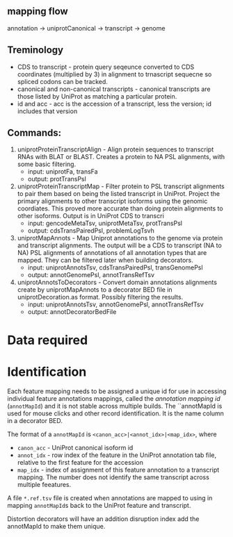 ## mapping flow

annotation -> uniprotCanonical -> transcript -> genome

## Treminology
- CDS to transcript - protein query seqeunce converted to CDS coordinates (multiplied by 3) in alignment to trnascript sequecne so spliced codons can be tracked.
- canonical and non-canonical transcripts - canonical transcripts are those listed by UniProt as matching a particular protein.
- id and acc - acc is the accession of a transcript, less the version; id includes that version

## Commands:

1. uniprotProteinTranscriptAlign - Align protein sequences to transcript RNAs with BLAT or BLAST. Creates a protein to NA PSL alignments, with some basic filtering.
   * input: uniprotFa, transFa
   * output: protTransPsl
1. uniprotProteinTranscriptMap - Filter protein to PSL transcript alignments to pair them based on being the listed transcript in UniProt.  Project the primary alignments to other transcript isoforms using the genomic coordiates.  This proved more accurate than doing protein alignments to other isoforms.  Output is in UniProt CDS to transcri
   * input: gencodeMetaTsv, uniprotMetaTsv, protTransPsl
   * output: cdsTransPairedPsl, problemLogTsvh
1. uniprotMapAnnots - Map Uniprot annotations to the genome via protein and transcript alignments.  The output will be a CDS to transcript (NA to NA) PSL alignments of annotations of all annotation types that are mapped.  They can be filtered later when building decorators.
   * input: uniprotAnnotsTsv, cdsTransPairedPsl, transGenomePsl
   * output: annotGenomePsl, annotTransRefTsv
1. uniprotAnnotsToDecorators - Convert domain annotations alignments create by uniprotMapAnnots to a decorator BED file in uniprotDecoration.as format.  Possibly filtering the results.
   * input: uniprotAnnotsTsv, annotGenomePsl, annotTransRefTsv
   * output: annotDecoratorBedFile

# Data required 


# Identification

Each feature mapping needs to be assigned a unique id for use in accessing
individual feature annotations mappings, called the *annotation mapping id*
(`annotMapId`) and it is not stable across multiple builds.  The ``annotMapId
is used for mouse clicks and other record identification.  It is the name column in
a decorator BED.

The format of a `annotMapId` is `<canon_acc>|<annot_idx>|<map_idx>`, where

- `canon_acc` - UniProt canonical isoform id
- `annot_idx` - row index of the feature in the UniProt annotation tab file, relative to the first feature for the accession
- `map_idx` - index of assignment of this feature annotation to a transcript mapping.  The number does not identify the same transcript across multiple feeatures.

A file `*.ref.tsv` file is created when annotations are mapped to using in mapping `annotMapId`s back to the UniProt feature and transcript.

Distortion decorators will have an addition disruption index add the annotMapId
to make them unique.


